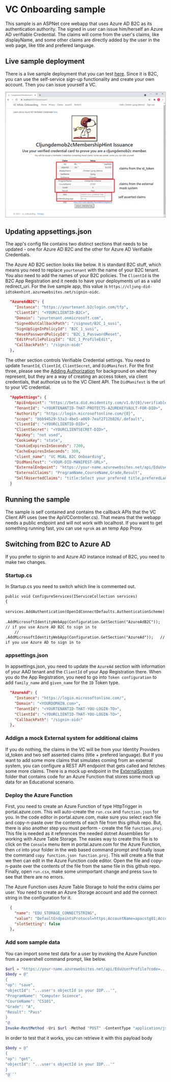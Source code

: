 # VC Onboarding sample
This sample is an ASPNet core webapp that uses Azure AD B2C as its authentication authority. The signed in user can issue him/herself an Azure AD verifiable Credential. The claims will come from the user's claims, like displayName, and some other claims are directly added by the user in the web page, like title and prefered language.

## Live sample deployment
There is a live sample deployment that you can test [here](https://cljung-did-idtokenhint.azurewebsites.net/). Since it is B2C, you can use the self-service sign-up functionality and create your own account. Then you can issue yourself a VC.

![Screenshot](screenshot.png)

## Updating appsettings.json
The app's config file contains two distinct sections that needs to be updated - one for Azure AD B2C and the other for Azure AD Verifiable Credentials.

The Azure AD B2C section looks like below. It is standard B2C stuff, which means you need to replace `yourtenant` with the name of your B2C tenant. You also need to add the names of your B2C policies. The `ClientId` is the B2C App Registration and it needs to have your deployments url as a valid redirect_uri. For the live sample app, this value is `https://cljung-did-idtokenhint.azurewebsites.net/signin-oidc`.

```json
  "AzureAdB2C": {
    "Instance": "https://yourtenant.b2clogin.com/tfp",
    "ClientId": "<YOURCLIENTID-B2C>",
    "Domain": "yourtenant.onmicrosoft.com",
    "SignedOutCallbackPath": "/signout/B2C_1_susi",
    "SignUpSignInPolicyId": "B2C_1_susi",
    "ResetPasswordPolicyId": "B2C_1_PasswordReset",
    "EditProfilePolicyId": "B2C_1_ProfileEdit",
    "CallbackPath": "/signin-oidc"
  },
```

The other section controls Verifiable Credential settings. You need to update `TenantId`, `ClientId`, `ClientSecret`, and `DidManifest`. For the first three, please see the [Adding Authorization](https://github.com/cljung/did-samples/#adding-authorization) for background on what they represent, but they are a way of creating an access token, via client credentials, that authorize us to the VC Client API. The `DidManifest` is the url to your VC credential.

```json
  "AppSettings": {
    "ApiEndpoint": "https://beta.did.msidentity.com/v1.0/{0}/verifiablecredentials/request",
    "TenantId": "<YOURTENANTID-THAT-PROTECTS-AZUREKEYVAULT-FOR-DID>",
    "Authority": "https://login.microsoftonline.com/{0}",
    "scope": "bbb94529-53a3-4be5-a069-7eaf2712b826/.default",
    "ClientId": "<YOURCLIENTID-DID>",
    "ClientSecret": "<YOURCLIENTSECRET-DID>",
    "ApiKey": "not used",
    "CookieKey": "state",
    "CookieExpiresInSeconds": 7200,
    "CacheExpiresInSeconds": 300,
    "client_name": "VC MSAL B2C Onboarding",
    "DidManifest": "<YOUR-DID-MANIFEST-URL>",
    "ExternalEndpoint": "https://your-name.azurewebsites.net/api/EduUserProfile?code=......",
    "ExternalClaims": "ProgramName,CourseName,Grade,Result",
    "SelfAssertedClaims": "title:Select your prefered title,preferedLanguage:en-us"
  }

```

## Running the sample
The sample is self contained and contains the callback APIs that the VC Client API uses (see the ApiVCController.cs). That means that the webapp needs a public endpoint and will not work with localhost. If you want to get something running fast, you can use `ngrok` as an temp App Proxy.

## Switching from B2C to Azure AD
If you prefer to signin to and Azure AD instance instead of B2C, you need to make two changes.

### Startup.cs
In Startup.cs you need to switch which line is commented out.

```CSharp
public void ConfigureServices(IServiceCollection services)
{
    services.AddAuthentication(OpenIdConnectDefaults.AuthenticationScheme)
        .AddMicrosoftIdentityWebApp(Configuration.GetSection("AzureAdB2C")); // if you use Azure AD B2C to sign in to
    //    .AddMicrosoftIdentityWebApp(Configuration.GetSection("AzureAd"));   // if you use Azure AD to sign in to

```

### appsettings.json
In appsettings.json, you need to update the `AzureAd` section with information of your AAD tenant and the `ClientId` of your App Registration there. 
When you do the App Registration, you need to go into `Token configuration` to add `family_name` and `given_name` for the `ID` Token type.

```JSON
  "AzureAd": {
    "Instance": "https://login.microsoftonline.com/",
    "Domain": "<YOURDOMAIN.com>",
    "TenantId": "<YOURTENANTID-THAT-YOU-LOGIN-TO>",
    "ClientId": "<YOURCLIENTID-THAT-YOU-LOGIN-TO>",
    "CallbackPath": "/signin-oidc"
  },
```

### Addign a mock External system for additional claims

If you do nothing, the claims in the VC will be from your Identity Providers id_token and two self asserted claims (title + prefered language). 
But If you want to add some more claims that simulates coming from an external system, you can configure a REST API endpoint that gets called and fetches some more claims.
There is a mock up endpoint in the [ExternalSystem](ExternalSystem) folder that contains code for an Azure Function that stores some mock up data for an Educational scenario.

### Deploy the Azure Function

First, you need to create an Azure Function of type HttpTrigger in portal.azure.com. This will auto-create the `run.csx` and `function.json` for you. 
In the code editor in portal.azure.com, make sure you select each file and copy-n-paste over the contents of each file from this github repo. 
But, there is also another step you must perform - create the file `function.proj`. This file is needed as it references the needed dotnet Assemblies for working with Azure Table Storage.
The easies way to create this file is to click on the `Console` menu item in portal.azure.com for the Azure Function, then `cd` into your folder in the web based command prompt
and finally issue the command `copy function.json function.proj`. This will create a file that we then can edit in the Azure Function code editor. 
Open the file and copy-n-paste over the contents of the file from the same file in this github repo. Finally, open `run.csx`, make some unimportant change and press `Save` to see that there are no errors.

The Azure Function uses Azure Table Storage to hold the extra claims per user. You need to create an Azure Storage account and add the connect string in the configuration for it.

```json
  {
    "name": "EDU_STORAGE_CONNECTSTRING",
    "value": "DefaultEndpointsProtocol=https;AccountName=apacstg01;AccountKey=...;EndpointSuffix=core.windows.net",
    "slotSetting": false
  },
```
### Add som sample data

You can import some test data for a user by invoking the Azure Function from a powershell command prompt, like below.

```Powershell
$url = "https://your-name.azurewebsites.net/api/EduUserProfile?code=..."
$body = @"
{
"op": "save",
"objectId": "...user's objectId in your IDP...'",
"ProgramName": "Computer Science",
"CourseName": "CS101",
"Grade": "A",
"Result": "Pass"
}
"@
Invoke-RestMethod -Uri $url -Method "POST" -ContentType "application/json" -Body $body
```

In order to test that it works, you can retrieve it with this payload body

```Powershell
$body = @"
{
"op": "get",
"objectId": "...user's objectId in your IDP...'"
}
"@```